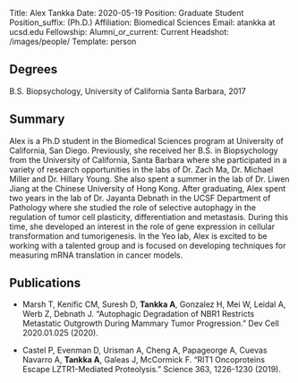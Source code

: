Title: Alex Tankka
Date: 2020-05-19
Position: Graduate Student
Position_suffix: (Ph.D.)
Affiliation: Biomedical Sciences
Email: atankka at ucsd.edu
Fellowship:
Alumni_or_current: Current
Headshot: /images/people/
Template: person
<!-- Status: draft -->

## Degrees

B.S. Biopsychology, University of California Santa Barbara, 2017

## Summary

Alex is a Ph.D student in the Biomedical Sciences program at University of California, San Diego. Previously, she received her B.S. in Biopsychology from the University of California, Santa Barbara where she participated in a variety of research opportunities in the labs of Dr. Zach Ma, Dr. Michael Miller and Dr. Hillary Young. She also spent a summer in the lab of Dr. Liwen Jiang at the Chinese University of Hong Kong. After graduating, Alex spent two years in the lab of Dr. Jayanta Debnath in the UCSF Department of Pathology where she studied the role of selective autophagy in the regulation of tumor cell plasticity, differentiation and metastasis.  During this time, she developed an interest in the role of gene expression in cellular transformation and tumorigenesis. In the Yeo lab, Alex is excited to be working with a talented group and is focused on developing techniques for measuring mRNA translation in cancer models.

## Publications
* Marsh T, Kenific CM, Suresh D, **Tankka A**, Gonzalez H, Mei W, Leidal A, Werb Z, Debnath J. “Autophagic Degradation of NBR1 Restricts Metastatic Outgrowth During Mammary Tumor Progression.” Dev Cell 2020.01.025 (2020).

* Castel P, Evenman D, Urisman A, Cheng A, Papageorge A, Cuevas Navarro A, **Tankka A**, Galeas J, McCormick F. “RIT1 Oncoproteins Escape LZTR1-Mediated Proteolysis.” Science 363, 1226-1230 (2019).



